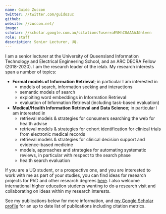 ```yaml
---
name: Guido Zuccon
twitter: //twitter.com/guidozuc
github: 
website: //zuccon.net/
image: 
scholar: //scholar.google.com.au/citations?user=aEVHhC8AAAAJ&hl=en
role: staff
description: Senior Lecturer, UQ.
---
```


I am a senior lecturer at the University of Queensland Information Technology and  Electrical Engineering School, and an ARC DECRA Fellow (2018-2020). I am the research leader of the ielab. My research interests span a number of topics:

* __Formal models of Information Retrieval__; in particular I am interested in
	- models of search, information seeking and interactions
	- semantic models of search
	- exploiting word embeddings in Information Retrieval
	- evaluation of Information Retrieval (including task-based evaluation)
* __Medical/Health Information Retrieval and Data Science__; in particular I am interested in
	- retrieval models & strategies for consumers searching the web for health advise
	- retrieval models & strategies for cohort identification for clinical trials from electronic medical records
	- retrieval models & strategies for clinical decision support and evidence-based medicine
	- models, approaches and strategies for automating systematic reviews, in particular with respect to the search phase
	- health search evaluation

If you are a UQ student, or a prospective one, and you are interested to work with me as part of your studies, you can find ideas for research projects for PhD and other research degrees [here](http://ielab.io/student-projects). I also welcome international higher education students wanting to do a research visit and collaborating on ideas within my research interests.


See my publications below for more information, and [my Google Scholar profile](https://scholar.google.com.au/citations?user=aEVHhC8AAAAJ) for an up to date list of publications including citation metrics.